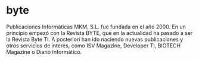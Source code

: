 #   byte

Publicaciones Informáticas MKM, S.L. fue fundada en el año 2000. En un principio empezó con la Revista BYTE, que en la actualidad ha pasado a ser la Revista Byte TI. A posteriori han ido naciendo nuevas publicaciones y otros servicios de interés, como ISV Magazine, Developer TI, BIOTECH Magazine o Diario Informático.

```{tableofcontents}
```
